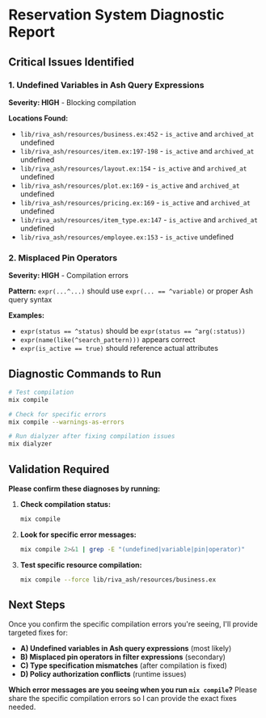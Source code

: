 # Reservation System Diagnostic Report

## Critical Issues Identified

### 1. Undefined Variables in Ash Query Expressions
**Severity: HIGH** - Blocking compilation

**Locations Found:**
- `lib/riva_ash/resources/business.ex:452` - `is_active` and `archived_at` undefined
- `lib/riva_ash/resources/item.ex:197-198` - `is_active` and `archived_at` undefined  
- `lib/riva_ash/resources/layout.ex:154` - `is_active` and `archived_at` undefined
- `lib/riva_ash/resources/plot.ex:169` - `is_active` and `archived_at` undefined
- `lib/riva_ash/resources/pricing.ex:169` - `is_active` and `archived_at` undefined
- `lib/riva_ash/resources/item_type.ex:147` - `is_active` and `archived_at` undefined
- `lib/riva_ash/resources/employee.ex:153` - `is_active` undefined

### 2. Misplaced Pin Operators
**Severity: HIGH** - Compilation errors

**Pattern:** `expr(...^...)` should use `expr(... == ^variable)` or proper Ash query syntax

**Examples:**
- `expr(status == ^status)` should be `expr(status == ^arg(:status))`
- `expr(name(like(^search_pattern)))` appears correct
- `expr(is_active == true)` should reference actual attributes

## Diagnostic Commands to Run

```bash
# Test compilation
mix compile

# Check for specific errors
mix compile --warnings-as-errors

# Run dialyzer after fixing compilation issues
mix dialyzer
```

## Validation Required

**Please confirm these diagnoses by running:**

1. **Check compilation status:**
   ```bash
   mix compile
   ```

2. **Look for specific error messages:**
   ```bash
   mix compile 2>&1 | grep -E "(undefined|variable|pin|operator)"
   ```

3. **Test specific resource compilation:**
   ```bash
   mix compile --force lib/riva_ash/resources/business.ex
   ```

## Next Steps

Once you confirm the specific compilation errors you're seeing, I'll provide targeted fixes for:

- **A) Undefined variables in Ash query expressions** (most likely)
- **B) Misplaced pin operators in filter expressions** (secondary)
- **C) Type specification mismatches** (after compilation is fixed)
- **D) Policy authorization conflicts** (runtime issues)

**Which error messages are you seeing when you run `mix compile`?** Please share the specific compilation errors so I can provide the exact fixes needed.